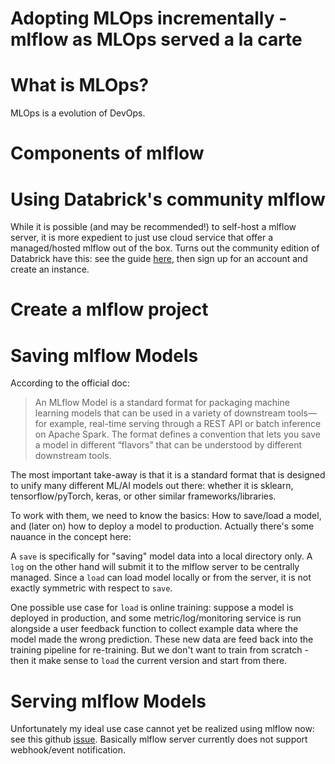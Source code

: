 # Adopting MLOps incrementally - mlflow as MLOps served a la carte

# What is MLOps?

MLOps is a evolution of DevOps.

# Components of mlflow


# Using Databrick's community mlflow

While it is possible (and may be recommended!) to self-host a mlflow server, it is more expedient to just use cloud service that offer a managed/hosted mlflow out of the box. Turns out the community edition of Databrick have this: see the guide [here](https://medium.com/the-point-collections/intro-to-mlflow-with-colab-part-1-2-beb80c960ad9), then sign up for an account and create an instance.


# Create a mlflow project



# Saving mlflow Models

According to the official doc:

> An MLflow Model is a standard format for packaging machine learning models that can be used in a variety of downstream tools—for example, real-time serving through a REST API or batch inference on Apache Spark. The format defines a convention that lets you save a model in different “flavors” that can be understood by different downstream tools.

The most important take-away is that it is a standard format that is designed to unify many different ML/AI models out there: whether it is sklearn, tensorflow/pyTorch, keras, or other similar frameworks/libraries.

To work with them, we need to know the basics: How to save/load a model, and (later on) how to deploy a model to production. Actually there's some nauance in the concept here:

A `save` is specifically for "saving" model data into a local directory only. A `log` on the other hand will submit it to the mlflow server to be centrally managed. Since a `load` can load model locally or from the server, it is not exactly symmetric with respect to `save`.

One possible use case for `load` is online training: suppose a model is deployed in production, and some metric/log/monitoring service is run alongside a user feedback function to collect example data where the model made the wrong prediction. These new data are feed back into the training pipeline for re-training. But we don't want to train from scratch - then it make sense to `load` the current version and start from there.

# Serving mlflow Models

Unfortunately my ideal use case cannot yet be realized using mlflow now: see this github [issue](https://github.com/mlflow/mlflow/issues/4219). Basically mlflow server currently does not support webhook/event notification.

